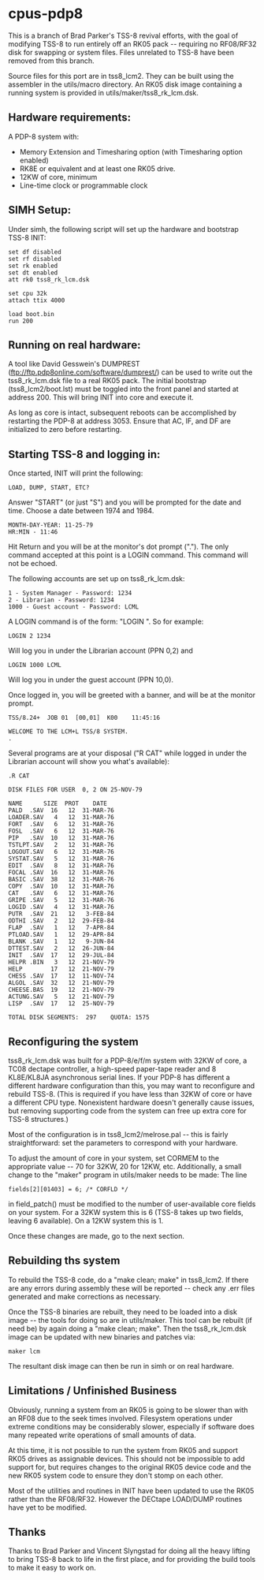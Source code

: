 # cpus-pdp8
This is a branch of Brad Parker's TSS-8 revival efforts, with the goal of modifying TSS-8 to run entirely off an RK05 pack -- requiring no RF08/RF32 disk for swapping or system files.  Files unrelated to TSS-8 have been removed from this branch.

Source files for this port are in tss8_lcm2.  They can be built using the assembler in the utils/macro directory.
An RK05 disk image containing a running system is provided in utils/maker/tss8_rk_lcm.dsk.

Hardware requirements:
----------------------
A PDP-8 system with:
  - Memory Extension and Timesharing option (with Timesharing option enabled)
  - RK8E or equivalent and at least one RK05 drive.
  - 12KW of core, minimum
  - Line-time clock or programmable clock
 
SIMH Setup:
-----------
Under simh, the following script will set up the hardware and bootstrap TSS-8 INIT:

    set df disabled
    set rf disabled
    set rk enabled
    set dt enabled
    att rk0 tss8_rk_lcm.dsk

    set cpu 32k
    attach ttix 4000

    load boot.bin
    run 200

Running on real hardware:
-------------------------
A tool like David Gesswein's DUMPREST (ftp://ftp.pdp8online.com/software/dumprest/) can be used to write out the tss8_rk_lcm.dsk file to a real RK05 pack.  The initial bootstrap (tss8_lcm2/boot.lst) must be toggled into the front panel and started at address 200.  This will bring INIT into core and execute it.

As long as core is intact, subsequent reboots can be accomplished by restarting the PDP-8 at address 3053.  Ensure that AC, IF, and DF are initialized to zero before restarting.  


Starting TSS-8 and logging in:
------------------------------
Once started, INIT will print the following:

    LOAD, DUMP, START, ETC?

Answer "START" (or just "S") and you will be prompted for the date and time.  Choose a date between 1974 and 1984.

    MONTH-DAY-YEAR: 11-25-79
    HR:MIN - 11:46

Hit Return and you will be at the monitor's dot prompt (".").  The only command accepted at this point is a LOGIN command.  This command will not be echoed.


The following accounts are set up on tss8_rk_lcm.dsk:

    1 - System Manager - Password: 1234
    2 - Librarian - Password: 1234
    1000 - Guest account - Password: LCML
    
A LOGIN command is of the form: "LOGIN <PPN> <PASSWORD>".  So for example:
  
    LOGIN 2 1234
    
Will log you in under the Librarian account (PPN 0,2) and

    LOGIN 1000 LCML
    
Will log you in under the guest account (PPN 10,0).

Once logged in, you will be greeted with a banner, and will be at the monitor prompt. 

    TSS/8.24+  JOB 01  [00,01]  K00    11:45:16

    WELCOME TO THE LCM+L TSS/8 SYSTEM.
    .

Several programs are at your disposal ("R CAT" while logged in under the Librarian account will show you what's available):

    .R CAT

    DISK FILES FOR USER  0, 2 ON 25-NOV-79

    NAME      SIZE  PROT    DATE
    PALD  .SAV  16   12  31-MAR-76
    LOADER.SAV   4   12  31-MAR-76
    FORT  .SAV   6   12  31-MAR-76
    FOSL  .SAV   6   12  31-MAR-76
    PIP   .SAV  10   12  31-MAR-76
    TSTLPT.SAV   2   12  31-MAR-76
    LOGOUT.SAV   6   12  31-MAR-76
    SYSTAT.SAV   5   12  31-MAR-76
    EDIT  .SAV   8   12  31-MAR-76
    FOCAL .SAV  16   12  31-MAR-76
    BASIC .SAV  38   12  31-MAR-76
    COPY  .SAV  10   12  31-MAR-76
    CAT   .SAV   6   12  31-MAR-76
    GRIPE .SAV   5   12  31-MAR-76
    LOGID .SAV   4   12  31-MAR-76
    PUTR  .SAV  21   12   3-FEB-84
    ODTHI .SAV   2   12  29-FEB-84
    FLAP  .SAV   1   12   7-APR-84
    PTLOAD.SAV   1   12  29-APR-84
    BLANK .SAV   1   12   9-JUN-84
    DTTEST.SAV   2   12  26-JUN-84
    INIT  .SAV  17   12  29-JUL-84
    HELPR .BIN   3   12  21-NOV-79
    HELP        17   12  21-NOV-79
    CHESS .SAV  17   12  11-NOV-74
    ALGOL .SAV  32   12  21-NOV-79
    CHEESE.BAS  19   12  21-NOV-79
    ACTUNG.SAV   5   12  21-NOV-79
    LISP  .SAV  17   12  25-NOV-79

    TOTAL DISK SEGMENTS:  297    QUOTA: 1575


Reconfiguring the system
------------------------
tss8_rk_lcm.dsk was built for a PDP-8/e/f/m system with 32KW of core, a TC08 dectape controller, a high-speed paper-tape reader and 8 KL8E/KL8JA asynchronous serial lines.  If your PDP-8 has different a different hardware configuration than this, you may want to reconfigure and rebuild TSS-8.  (This is required if you have less than 32KW of core or have a different CPU type.  Nonexistent hardware doesn't generally cause issues, but removing supporting code from the system can free up extra core for TSS-8 structures.)

Most of the configuration is in tss8_lcm2/melrose.pal -- this is fairly straightforward:  set the parameters to correspond with your hardware.

To adjust the amount of core in your system, set CORMEM to the appropriate value -- 70 for 32KW, 20 for 12KW, etc.  Additionally, a small change to the "maker" program in utils/maker needs to be made:  The line

    fields[2][01403] = 6; /* CORFLD */
  
in field_patch() must be modified to the number of user-available core fields on your system.  For a 32KW system this is 6 (TSS-8 takes up two fields, leaving 6 available).  On a 12KW system this is 1.

Once these changes are made, go to the next section.

Rebuilding ths system
---------------------
To rebuild the TSS-8 code, do a "make clean; make" in tss8_lcm2.  If there are any errors during assembly these will be reported -- check any .err files generated and make corrections as necessary.

Once the TSS-8 binaries are rebuilt, they need to be loaded into a disk image -- the tools for doing so are in utils/maker.  This tool can be rebuilt (if need be) by again doing a "make clean; make".  Then the tss8_rk_lcm.dsk image can be updated with new binaries and patches via:

    maker lcm
  
The resultant disk image can then be run in simh or on real hardware.

Limitations / Unfinished Business
---------------------------------
Obviously, running a system from an RK05 is going to be slower than with an RF08 due to the seek times involved.  Filesystem operations under extreme conditions may be considerably slower, especially if software does many repeated write operations of small amounts of data.

At this time, it is not possible to run the system from RK05 and support RK05 drives as assignable devices.  This should not be impossible to add support for, but requires changes to the original RK05 device code and the new RK05 system code to ensure they don't stomp on each other.

Most of the utilities and routines in INIT have been updated to use the RK05 rather than the RF08/RF32.  However the DECtape LOAD/DUMP routines have yet to be modified.  


Thanks
------
Thanks to Brad Parker and Vincent Slyngstad for doing all the heavy lifting to bring TSS-8 back to life in the first place, and for providing the build tools to make it easy to work on.






